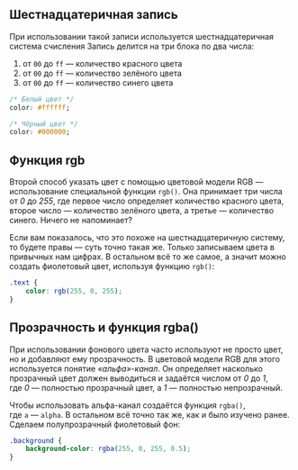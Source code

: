 ## Шестнадцатеричная запись

При использовании такой записи используется шестнадцатеричная система счисления Запись делится на три блока по два числа:
1. от `00` до `ff` — количество красного цвета
2. от `00` до `ff` — количество зелёного цвета
3. от `00` до `ff` — количество синего цвета
```css
/* Белый цвет */ 
color: #ffffff; 

/* Чёрный цвет */ 
color: #000000;
```
## Функция rgb

Второй способ указать цвет с помощью цветовой модели RGB — использование специальной функции `rgb()`. Она принимает три числа от _0_ до _255_, где первое число определяет количество красного цвета, второе число — количество зелёного цвета, а третье — количество синего. Ничего не напоминает?

Если вам показалось, что это похоже на шестнадцатеричную систему, то будете правы — суть точно такая же. Только записываем цвета в привычных нам цифрах. В остальном всё то же самое, а значит можно создать фиолетовый цвет, используя функцию `rgb()`:
```css
.text { 
	color: rgb(255, 0, 255); 
}
```
## Прозрачность и функция rgba()

При использовании фонового цвета часто используют не просто цвет, но и добавляют ему прозрачность. В цветовой модели RGB для этого используется понятие _«альфа»-канал_. Он определяет насколько прозрачный цвет должен выводиться и задаётся числом от _0_ до _1_, где _0_ — полностью прозрачный цвет, а _1_ — полностью непрозрачный.

Чтобы использовать альфа-канал создаётся функция `rgba()`, где `a` — `alpha`. В остальном всё точно так же, как и было изучено ранее. Сделаем полупрозрачный фиолетовый фон:
```css
.background { 
	background-color: rgba(255, 0, 255, 0.5); 
}
```